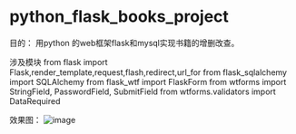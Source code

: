 # python_flask_books_project
目的：
用python 的web框架flask和mysql实现书籍的增删改查。

涉及模块
from flask import Flask,render_template,request,flash,redirect,url_for
from flask_sqlalchemy import SQLAlchemy
from flask_wtf import FlaskForm
from wtforms import StringField, PasswordField, SubmitField
from wtforms.validators import DataRequired

效果图：
![image](https://user-images.githubusercontent.com/73530205/125425609-0db1223d-0e10-460f-acbd-1c28490b3ac7.png)

